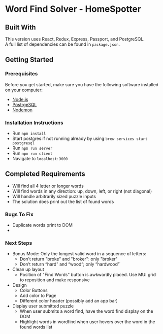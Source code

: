 # Word Find Solver - HomeSpotter

## Built With

This version uses React, Redux, Express, Passport, and PostgreSQL.  
A full list of dependencies can be found in `package.json`.

## Getting Started

### Prerequisites

Before you get started, make sure you have the following software installed on your computer:

- [Node.js](https://nodejs.org/en/)
- [PostrgeSQL](https://www.postgresql.org/)
- [Nodemon](https://nodemon.io/)

### Installation Instructions

* Run `npm install`
* Start postgres if not running already by using `brew services start postgresql`
* Run `npm run server`
* Run `npm run client`
* Navigate to `localhost:3000`

## Completed Requirements
* Will find all 4 letter or longer words
* Will find words in any direction: up, down, left, or right (not diagonal)
* Will handle arbitrarily sized puzzle inputs
* The solution does print out the list of found words


### Bugs To Fix
* Duplicate words print to DOM
* 

### Next Steps
* Bonus Mode: Only the longest valid word in a sequence of letters:
    * Don't return "broke" and "broker": only "broker"
    * Don’t return “hard” and “wood”; only “hardwood”
* Clean up layout
    * Position of "Find Words" button is awkwardly placed. Use MUI grid to reposition and make responsive
* Design
    * Color Buttons
    * Add color to Page
    * Different color header (possibly add an app bar)
* Display user submitted puzzle
    * When user submits a word find, have the word find display on the DOM
    * Highlight words in wordfind when user hovers over the word in the found words list